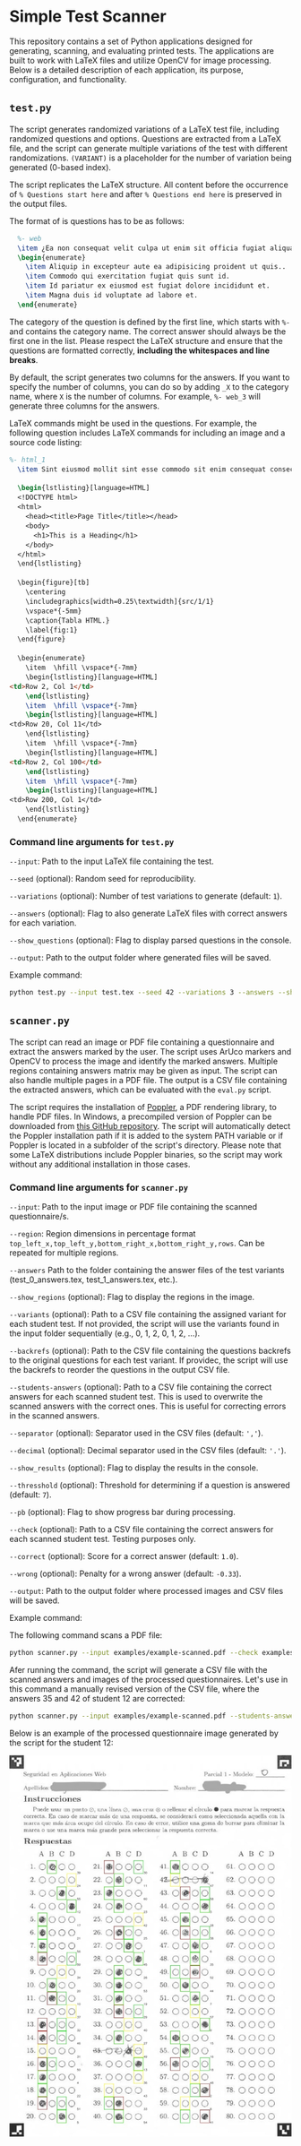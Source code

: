 # Simple Test Scanner

This repository contains a set of Python applications designed for generating, scanning, and evaluating printed tests. The applications are built to work with LaTeX files and utilize OpenCV for image processing. Below is a detailed description of each application, its purpose, configuration, and functionality.

## `test.py`

The script generates randomized variations of a LaTeX test file, including randomized questions and options. Questions are extracted from a LaTeX file, and the script can generate multiple variations of the test with different randomizations. `(VARIANT)` is a placeholder for the number of variation being generated (0-based index).  

The script replicates the LaTeX structure. All content before the occurrence of `% Questions start here` and after `% Questions end here` is preserved in the output files.

The format of is questions has to be as follows:

```latex
  %- web
  \item ¿Ea non consequat velit culpa ut enim sit officia fugiat aliqua? 
  \begin{enumerate}
    \item Aliquip in excepteur aute ea adipisicing proident ut quis..
    \item Commodo qui exercitation fugiat quis sunt id.
    \item Id pariatur ex eiusmod est fugiat dolore incididunt et.
    \item Magna duis id voluptate ad labore et.
  \end{enumerate}
```

The category of the question is defined by the first line, which starts with `%-` and contains the category name. The correct answer should always be the first one in the list. Please respect the LaTeX structure and ensure that the questions are formatted correctly, **including the whitespaces and line breaks**.

By default, the script generates two columns for the answers. If you want to specify the number of columns, you can do so by adding `_X` to the category name, where `X` is the number of columns. For example, `%- web_3` will generate three columns for the answers.

LaTeX commands might be used in the questions. For example, the following question includes LaTeX commands for including an image and a source code listing:

```latex
%- html_1
  \item Sint eiusmod mollit sint esse commodo sit enim consequat consectetur in est ullamco.
  
  \begin{lstlisting}[language=HTML]
  <!DOCTYPE html>
  <html>
    <head><title>Page Title</title></head>
    <body>
      <h1>This is a Heading</h1>
    </body>
  </html>
  \end{lstlisting}

  \begin{figure}[tb]
    \centering
    \includegraphics[width=0.25\textwidth]{src/1/1}
    \vspace*{-5mm}
    \caption{Tabla HTML.}
    \label{fig:1}
  \end{figure}

  \begin{enumerate}
    \item  \hfill \vspace*{-7mm}
    \begin{lstlisting}[language=HTML]
<td>Row 2, Col 1</td>
    \end{lstlisting}
    \item  \hfill \vspace*{-7mm}
    \begin{lstlisting}[language=HTML]
<td>Row 20, Col 11</td>
    \end{lstlisting}
    \item  \hfill \vspace*{-7mm}
    \begin{lstlisting}[language=HTML]
<td>Row 2, Col 100</td>
    \end{lstlisting}
    \item  \hfill \vspace*{-7mm}
    \begin{lstlisting}[language=HTML]
<td>Row 200, Col 1</td>
    \end{lstlisting}
  \end{enumerate}
```

### Command line arguments for `test.py`

`--input`: Path to the input LaTeX file containing the test.

`--seed` (optional): Random seed for reproducibility.

`--variations` (optional): Number of test variations to generate (default: `1`).

`--answers` (optional): Flag to also generate LaTeX files with correct answers for each variation.

`--show_questions` (optional): Flag to display parsed questions in the console.

`--output`: Path to the output folder where generated files will be saved.

Example command:

```bash
python test.py --input test.tex --seed 42 --variations 3 --answers --show_questions --output output_folder
```

## `scanner.py`

The script can read an image or PDF file containing a questionnaire and extract the answers marked by the user. The script uses ArUco markers and OpenCV to process the image and identify the marked answers. Multiple regions containing answers matrix may be given as input. The script can also handle multiple pages in a PDF file. The output is a CSV file containing the extracted answers, which can be evaluated with the `eval.py` script. 

The script requires the installation of [Poppler](https://poppler.freedesktop.org/), a PDF rendering library, to handle PDF files. In Windows, a precompiled version of Poppler can be downloaded from [this GitHub repository](https://github.com/oschwartz10612/poppler-windows/releases/). The script will automatically detect the Poppler installation path if it is added to the system PATH variable or if Poppler is located in a subfolder of the script's directory. Please note that some LaTeX distributions include Poppler binaries, so the script may work without any additional installation in those cases.

### Command line arguments for `scanner.py`

`--input`: Path to the input image or PDF file containing the scanned questionnaire/s.

`--region`: Region dimensions in percentage format `top_left_x,top_left_y,bottom_right_x,bottom_right_y,rows`. Can be repeated for multiple regions.

`--answers` Path to the folder containing the answer files of the test variants (test_0_answers.tex, test_1_answers.tex, etc.).

`--show_regions` (optional): Flag to display the regions in the image.

`--variants` (optional): Path to a CSV file containing the assigned variant for each student test. If not provided, the script will use the variants found in the input folder sequentially (e.g., 0, 1, 2, 0, 1, 2, ...).

`--backrefs` (optional): Path to the CSV file containing the questions backrefs to the original questions for each test variant. If providec, the script will use the backrefs to reorder the questions in the output CSV file.

`--students-answers` (optional): Path to a CSV file containing the correct answers for each scanned student test. This is used to overwrite the scanned answers with the correct ones. This is useful for correcting errors in the scanned answers.

`--separator` (optional): Separator used in the CSV files (default: `','`).

`--decimal` (optional): Decimal separator used in the CSV files (default: `'.'`).

`--show_results` (optional): Flag to display the results in the console.

`--thresshold` (optional): Threshold for determining if a question is answered (default: `7`).

`--pb` (optional): Flag to show progress bar during processing.

`--check` (optional): Path to a CSV file containing the correct answers for each scanned student test. Testing purposes only.

`--correct` (optional): Score for a correct answer (default: `1.0`).

`--wrong` (optional): Penalty for a wrong answer (default: `-0.33`).

`--output`: Path to the output folder where processed images and CSV files will be saved.

Example command:

The following command scans a PDF file:

```bash
python scanner.py --input examples/example-scanned.pdf --check examples/example-scanned.csv --region 0.100,0.276,0.239,0.965,20 --region 0.335,0.276,0.475,0.965,20 --region 0.571,0.276,0.711,0.965,20 --region 0.807,0.276,0.946,0.965,20 --thresshold 7 --pb --answers examples/output --correct 1 --wrong -0.33 --variants examples/variants.csv --backrefs examples/output/backrefs.csv --separator ',' --decimal '.' --output examples/output
```

Afer running the command, the script will generate a CSV file with the scanned answers and images of the processed questionnaires. Let's use in this command a manually revised version of the CSV file, where the answers 35 and 42 of student 12 are corrected:

```bash
python scanner.py --input examples/example-scanned.pdf --students-answers examples/revised-answers.csv --region 0.100,0.276,0.239,0.965,20 --region 0.335,0.276,0.475,0.965,20 --region 0.571,0.276,0.711,0.965,20 --region 0.807,0.276,0.946,0.965,20 --thresshold 7 --pb --answers examples/output --correct 1 --wrong -0.33 --variants examples/variants.csv --backrefs examples/output/backrefs.csv --output examples/output
```

Below is an example of the processed questionnaire image generated by the script for the student 12:

![Revised questionnaire example](examples/output/student_12.jpg)